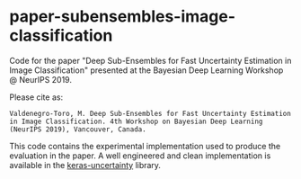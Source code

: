 # paper-subensembles-image-classification
Code for the paper "Deep Sub-Ensembles for Fast Uncertainty Estimation in Image Classification" presented at the Bayesian Deep Learning Workshop @ NeurIPS 2019.

Please cite as:

    Valdenegro-Toro, M. Deep Sub-Ensembles for Fast Uncertainty Estimation in Image Classification. 4th Workshop on Bayesian Deep Learning (NeurIPS 2019), Vancouver, Canada.
    
This code contains the experimental implementation used to produce the evaluation in the paper. A well engineered and clean implementation is available in the [keras-uncertainty](https://github.com/mvaldenegro/keras-uncertainty) library.
